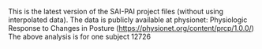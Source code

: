 This is the latest version of the SAI-PAI project files (without using interpolated data).
The data is publicly available at physionet: Physiologic Response to Changes in Posture (https://physionet.org/content/prcp/1.0.0/)
The above analysis is for one subject 12726
